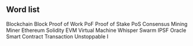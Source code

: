 ## Word list

Blockchain 
Block
Proof of Work PoF 
Proof of Stake PoS
Consensus
Mining Miner 
Ethereum 
Solidity
EVM Virtual Machine
Whisper
Swarm 
IPSF
Oracle
Smart Contract
Transaction 
Unstoppable 
I

